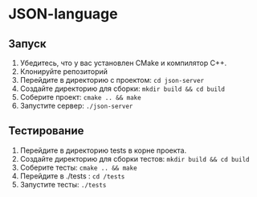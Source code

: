 # JSON-language

## Запуск

1. Убедитесь, что у вас установлен CMake и компилятор C++.
2. Клонируйте репозиторий
3. Перейдите в директорию с проектом: `cd json-server`
4. Создайте директорию для сборки: `mkdir build && cd build`
5. Соберите проект: `cmake .. && make`
6. Запустите сервер: `./json-server`

## Тестирование

1. Перейдите в директорию tests в корне проекта.
2. Создайте директорию для сборки тестов: `mkdir build && cd build`
3. Соберите тесты: `cmake .. && make`
4. Перейдите в ./tests : `cd /tests`
5. Запустите тесты: `./tests`
